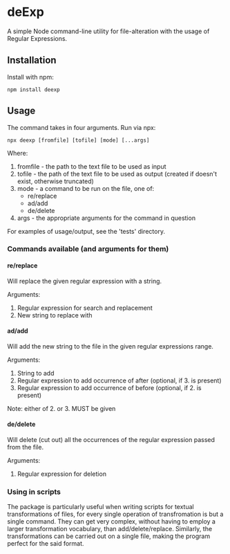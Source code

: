 # deExp

A simple Node command-line utility for file-alteration with the usage of Regular Expressions. 

## Installation

Install with npm:

	npm install deexp

## Usage

The command takes in four arguments. 
Run via npx: 

	npx deexp [fromfile] [tofile] [mode] [...args]

Where: 

1. fromfile - the path to the text file to be used as input
2. tofile - the path of the text file to be used as output (created if doesn't exist, otherwise truncated)
3. mode - a command to be run on the file, one of:
	* re/replace
	* ad/add
	* de/delete
4. args - the appropriate arguments for the command in question

For examples of usage/output, see the 'tests' directory. 

### Commands available (and arguments for them)

#### re/replace

Will replace the given regular expression with a string.

Arguments: 

1. Regular expression for search and replacement
2. New string to replace with

#### ad/add

Will add the new string to the file in the given regular expressions range. 

Arguments: 

1. String to add
2. Regular expression to add occurrence of after (optional, if 3. is present)
3. Regular expression to add occurrence of before (optional, if 2. is present)

Note: either of 2. or 3. MUST be given

#### de/delete

Will delete (cut out) all the occurrences of the regular expression passed from the file.

Arguments: 

1. Regular expression for deletion 

### Using in scripts

The package is particularly useful when writing scripts for textual transformations of files, for every single operation of transfromation is but a single command. They can get very complex, without having to employ a larger transformation vocabulary, than add/delete/replace. 
Similarly, the transformations can be carried out on a single file, making the program perfect for the said format.